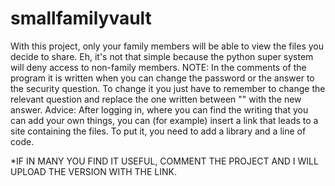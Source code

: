# smallfamilyvault
 With this project, only your family members will be able to view the files you decide to share. Eh, it's not that simple because the python super system will deny access to non-family members.
NOTE: 
In the comments of the program it is written when you can change the password or the answer to the security question. To change it you just have to remember to change the relevant question and replace the one written between "" with the new answer.
Advice:
After logging in, where you can find the writing that you can add your own things, you can (for example) insert a link that leads to a site containing the files.
To put it, you need to add a library and a line of code.

*IF IN MANY YOU FIND IT USEFUL, COMMENT THE PROJECT AND I WILL UPLOAD THE VERSION WITH THE LINK.
